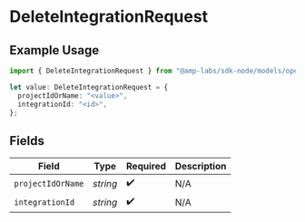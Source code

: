 # DeleteIntegrationRequest

## Example Usage

```typescript
import { DeleteIntegrationRequest } from "@amp-labs/sdk-node/models/operations";

let value: DeleteIntegrationRequest = {
  projectIdOrName: "<value>",
  integrationId: "<id>",
};
```

## Fields

| Field              | Type               | Required           | Description        |
| ------------------ | ------------------ | ------------------ | ------------------ |
| `projectIdOrName`  | *string*           | :heavy_check_mark: | N/A                |
| `integrationId`    | *string*           | :heavy_check_mark: | N/A                |